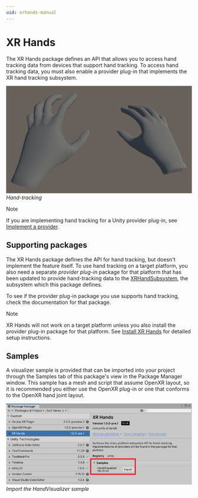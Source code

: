 ```yaml
---
uid: xrhands-manual
---
```

# XR Hands

The XR Hands package defines an API that allows you to access hand tracking data from devices that support hand tracking. To access hand tracking data, you must also enable a provider plug-in that implements the XR hand tracking subsystem. 

![The XR Hands package allows for cross-platform hand-tracking](images/hand-tracking.png)<br/>*Hand-tracking*

> [!NOTE]
> If you are implementing hand tracking for a Unity provider plug-in, see [Implement a provider](xref:xrhands-implement-a-provider).

## Supporting packages

The XR Hands package defines the API for hand tracking, but doesn't implement the feature itself. To use hand tracking on a target platform, you also need a separate *provider plug-in* package for that platform that has been updated to provide hand-tracking data to the [XRHandSubsystem](xref:UnityEngine.XR.Hands.XRHandSubsystem), the subsystem which this package defines.

To see if the provider plug-in package you use supports hand tracking, check the documentation for that package.

> [!NOTE]
> XR Hands will not work on a target platform unless you also install the provider plug-in package for that platform. See [Install XR Hands](xref:xrhands-install) for detailed setup instructions.

## Samples

A visualizer sample is provided that can be imported into your project through the Samples tab of this package's view in the Package Manager window. This sample has a mesh and script that assume OpenXR layout, so it is recommended you either use the OpenXR plug-in or one that conforms to the OpenXR hand joint layout.

![Import the HandVisualizer sample](images/import-vis-sample.png)<br/>*Import the HandVisualizer sample*
